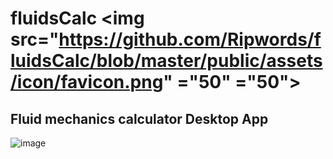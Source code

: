 # fluidsCalc <img src="https://github.com/Ripwords/fluidsCalc/blob/master/public/assets/icon/favicon.png" ="50" ="50">
## Fluid mechanics calculator Desktop App 
![image](https://user-images.githubusercontent.com/58784686/131296076-1f4c5ebf-ae99-4499-aad9-3f23121b2995.png)

